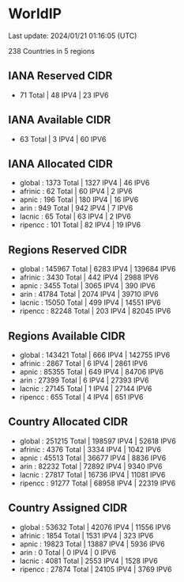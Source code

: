 # WorldIP

Last update: 2024/01/21 01:16:05 (UTC)

238 Countries in 5 regions

## IANA Reserved CIDR

- 71 Total | 48 IPV4 | 23 IPV6

## IANA Available CIDR

- 63 Total | 3 IPV4 | 60 IPV6

## IANA Allocated CIDR

- global : 1373 Total | 1327 IPV4 | 46 IPV6
- afrinic : 62 Total | 60 IPV4 | 2 IPV6
- apnic : 196 Total | 180 IPV4 | 16 IPV6
- arin : 949 Total | 942 IPV4 | 7 IPV6
- lacnic : 65 Total | 63 IPV4 | 2 IPV6
- ripencc : 101 Total | 82 IPV4 | 19 IPV6

## Regions Reserved CIDR

- global : 145967 Total | 6283 IPV4 | 139684 IPV6
- afrinic : 3430 Total | 442 IPV4 | 2988 IPV6
- apnic : 3455 Total | 3065 IPV4 | 390 IPV6
- arin : 41784 Total | 2074 IPV4 | 39710 IPV6
- lacnic : 15050 Total | 499 IPV4 | 14551 IPV6
- ripencc : 82248 Total | 203 IPV4 | 82045 IPV6

## Regions Available CIDR

- global : 143421 Total | 666 IPV4 | 142755 IPV6
- afrinic : 2867 Total | 6 IPV4 | 2861 IPV6
- apnic : 85355 Total | 649 IPV4 | 84706 IPV6
- arin : 27399 Total | 6 IPV4 | 27393 IPV6
- lacnic : 27145 Total | 1 IPV4 | 27144 IPV6
- ripencc : 655 Total | 4 IPV4 | 651 IPV6

## Country Allocated CIDR

- global : 251215 Total | 198597 IPV4 | 52618 IPV6
- afrinic : 4376 Total | 3334 IPV4 | 1042 IPV6
- apnic : 45513 Total | 36677 IPV4 | 8836 IPV6
- arin : 82232 Total | 72892 IPV4 | 9340 IPV6
- lacnic : 27817 Total | 16736 IPV4 | 11081 IPV6
- ripencc : 91277 Total | 68958 IPV4 | 22319 IPV6

## Country Assigned CIDR

- global : 53632 Total | 42076 IPV4 | 11556 IPV6
- afrinic : 1854 Total | 1531 IPV4 | 323 IPV6
- apnic : 19823 Total | 13887 IPV4 | 5936 IPV6
- arin : 0 Total | 0 IPV4 | 0 IPV6
- lacnic : 4081 Total | 2553 IPV4 | 1528 IPV6
- ripencc : 27874 Total | 24105 IPV4 | 3769 IPV6
